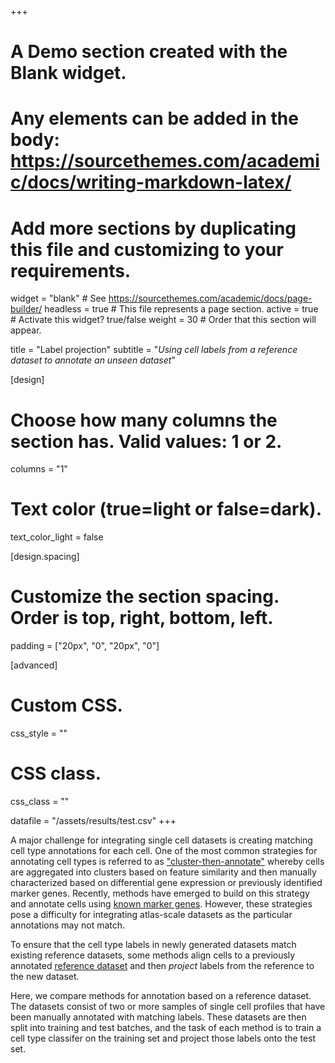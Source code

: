 +++
# A Demo section created with the Blank widget.
# Any elements can be added in the body: https://sourcethemes.com/academic/docs/writing-markdown-latex/
# Add more sections by duplicating this file and customizing to your requirements.

widget = "blank"  # See https://sourcethemes.com/academic/docs/page-builder/
headless = true  # This file represents a page section.
active = true  # Activate this widget? true/false
weight = 30  # Order that this section will appear.

title = "Label projection"
subtitle = "*Using cell labels from a reference dataset to annotate an unseen dataset*"

[design]
  # Choose how many columns the section has. Valid values: 1 or 2.
  columns = "1"


  # Text color (true=light or false=dark).
  text_color_light = false

[design.spacing]
  # Customize the section spacing. Order is top, right, bottom, left.
  padding = ["20px", "0", "20px", "0"]

[advanced]
 # Custom CSS.
 css_style = ""

 # CSS class.
 css_class = ""

datafile = "/assets/results/test.csv"
+++


A major challenge for integrating single cell datasets is creating matching cell type annotations for each cell. One of the most common strategies for annotating cell types is referred to as ["cluster-then-annotate"](https://www.nature.com/articles/s41576-018-0088-9) whereby cells are aggregated into clusters based on feature similarity and then manually characterized based on differential gene expression or previously identified marker genes. Recently, methods have emerged to build on this strategy and annotate cells using [known marker genes](https://www.nature.com/articles/s41592-019-0535-3). However, these strategies pose a difficulty for integrating atlas-scale datasets as the particular annotations may not match.

To ensure that the cell type labels in newly generated datasets match existing reference datasets, some methods align cells to a previously annotated [reference dataset](https://academic.oup.com/bioinformatics/article/35/22/4688/54802990) and then _project_ labels from the reference to the new dataset.

Here, we compare methods for annotation based on a reference dataset. The datasets consist of two or more samples of single cell profiles that have been manually annotated with matching labels. These datasets are then split into training and test batches, and the task of each method is to train a cell type classifer on the training set and project those labels onto the test set.
